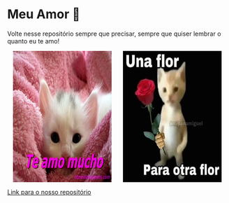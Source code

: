 # Meu Amor 💖

Volte nesse repositório sempre que precisar, sempre que quiser lembrar o quanto eu te amo! 

<div style="display: flex; justify-content: space-around;">
    <img src="./imagens/gatinho1.jpg" alt="Foto romântica 1" style="width: 45%; height: 300px;">
    <img src="./imagens/gatinho2.jpg" alt="Foto romântica 2" style="width: 45%; height: 300px;">
</div>


[Link para o nosso repositório](https://decocamp.github.io/TeAmoInfinitamente.github.io/)
